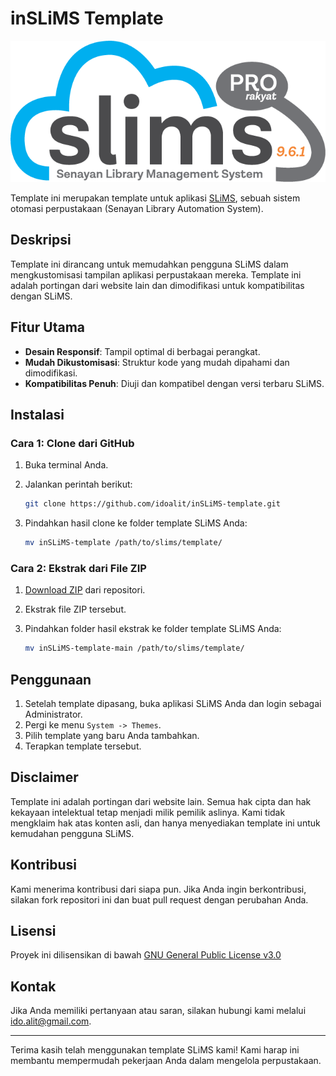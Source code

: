 # inSLiMS Template

![SLiMS Logo](assets/images/logo-slims-pro-rakyat.png)

Template ini merupakan template untuk aplikasi [SLiMS](https://slims.web.id/), sebuah sistem otomasi perpustakaan (Senayan Library Automation System).

## Deskripsi

Template ini dirancang untuk memudahkan pengguna SLiMS dalam mengkustomisasi tampilan aplikasi perpustakaan mereka. Template ini adalah portingan dari website lain dan dimodifikasi untuk kompatibilitas dengan SLiMS.

## Fitur Utama

- **Desain Responsif**: Tampil optimal di berbagai perangkat.
- **Mudah Dikustomisasi**: Struktur kode yang mudah dipahami dan dimodifikasi.
- **Kompatibilitas Penuh**: Diuji dan kompatibel dengan versi terbaru SLiMS.

## Instalasi

### Cara 1: Clone dari GitHub

1. Buka terminal Anda.
2. Jalankan perintah berikut:

    ```sh
    git clone https://github.com/idoalit/inSLiMS-template.git
    ```

3. Pindahkan hasil clone ke folder template SLiMS Anda:

    ```sh
    mv inSLiMS-template /path/to/slims/template/
    ```

### Cara 2: Ekstrak dari File ZIP

1. [Download ZIP](https://github.com/idoalit/inSLiMS-template/archive/refs/heads/main.zip) dari repositori.
2. Ekstrak file ZIP tersebut.
3. Pindahkan folder hasil ekstrak ke folder template SLiMS Anda:

    ```sh
    mv inSLiMS-template-main /path/to/slims/template/
    ```

## Penggunaan

1. Setelah template dipasang, buka aplikasi SLiMS Anda dan login sebagai Administrator.
2. Pergi ke menu `System -> Themes`.
3. Pilih template yang baru Anda tambahkan.
4. Terapkan template tersebut.

## Disclaimer

Template ini adalah portingan dari website lain. Semua hak cipta dan hak kekayaan intelektual tetap menjadi milik pemilik aslinya. Kami tidak mengklaim hak atas konten asli, dan hanya menyediakan template ini untuk kemudahan pengguna SLiMS.

## Kontribusi

Kami menerima kontribusi dari siapa pun. Jika Anda ingin berkontribusi, silakan fork repositori ini dan buat pull request dengan perubahan Anda.

## Lisensi

Proyek ini dilisensikan di bawah [GNU General Public License v3.0](LICENSE)

## Kontak

Jika Anda memiliki pertanyaan atau saran, silakan hubungi kami melalui [ido.alit@gmail.com](mailto:ido.alit@gmail.com).

---

Terima kasih telah menggunakan template SLiMS kami! Kami harap ini membantu mempermudah pekerjaan Anda dalam mengelola perpustakaan.
